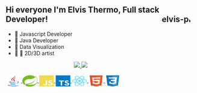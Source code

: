 <h4 align="center">

## Hi everyone I'm Elvis Thermo, Full stack Developer!   <img align="right" alt="elvis-pic" height="150" style="border-radius:50px;" src="https://media.giphy.com/media/RLj2WCsfjuIfK8Oy6h/giphy.gif">


- 🔭 Javascript Developer
- 💪 Java Developer
- 🧠 Data Visualization
- 🌱 🎨 2D/3D artist

<div align="center">
  <a href="https://github.com/elvisthermo">
  <img height="180em" src="https://github-readme-stats.vercel.app/api?username=elvisthermo&show_icons=true&theme=tokyonight&include_all_commits=true&count_private=true"/>
  <img height="180em" src="https://github-readme-stats.vercel.app/api/top-langs/?username=elvisthermo&layout=compact&langs_count=7&theme=tokyonight"/>
</div>
<div style="display: inline_block"><br>
  <img align="center" alt="elvis-Python" height="30" width="40" src="https://raw.githubusercontent.com/devicons/devicon/master/icons/java/java-original.svg">
  <img align="center" alt="elvis-Csharp" height="30" width="40" src="https://raw.githubusercontent.com/devicons/devicon/master/icons/spring/spring-original.svg">
  <img align="center" alt="elvis-Js" height="30" width="40" src="https://raw.githubusercontent.com/devicons/devicon/master/icons/javascript/javascript-plain.svg">
  <img align="center" alt="elvis-Ts" height="30" width="40" src="https://raw.githubusercontent.com/devicons/devicon/master/icons/typescript/typescript-plain.svg">
  <img align="center" alt="elvis-React" height="30" width="40" src="https://raw.githubusercontent.com/devicons/devicon/master/icons/react/react-original.svg">
  <img align="center" alt="elvis-HTML" height="30" width="40" src="https://raw.githubusercontent.com/devicons/devicon/master/icons/html5/html5-original.svg">
  <img align="center" alt="elvis-CSS" height="30" width="40" src="https://raw.githubusercontent.com/devicons/devicon/master/icons/css3/css3-original.svg">

</div>
